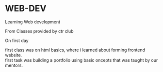 # WEB-DEV
Learning Web development

From Classes provided by ctr club

On first day

first class was on html basics, where i learned about forming frontend website.
<br>
first task was building a portfolio using basic oncepts that was taught by our mentors.
